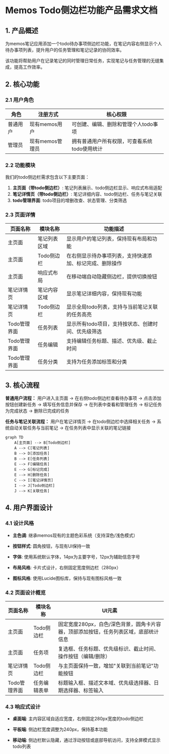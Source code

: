 # Memos Todo侧边栏功能产品需求文档

## 1. 产品概述

为memos笔记应用添加一个todo待办事项侧边栏功能，在笔记内容右侧显示个人待办事项列表，提升用户的任务管理和笔记记录的协同效率。

该功能将帮助用户在记录笔记的同时管理日常任务，实现笔记与任务管理的无缝集成，提高工作效率。

## 2. 核心功能

### 2.1 用户角色

| 角色   | 注册方式       | 核心权限                     |
| ---- | ---------- | ------------------------ |
| 普通用户 | 现有memos用户  | 可创建、编辑、删除和管理个人todo事项     |
| 管理员  | 现有memos管理员 | 拥有普通用户所有权限，可查看系统todo使用统计 |

### 2.2 功能模块

我们的todo侧边栏需求包含以下主要页面：

1. **主页面（带todo侧边栏）**: 笔记列表展示、todo侧边栏显示、响应式布局适配
2. **笔记详情页（带todo侧边栏）**: 笔记详细内容、todo侧边栏、任务与笔记关联
3. **todo管理界面**: todo项目的增删改查、状态管理、分类筛选

### 2.3 页面详情

| 页面名称     | 模块名称    | 功能描述                         |
| -------- | ------- | ---------------------------- |
| 主页面      | 笔记列表区域  | 显示用户的笔记列表，保持现有布局和功能          |
| 主页面      | Todo侧边栏 | 在右侧显示待办事项列表，支持快速添加、标记完成、删除操作 |
| 主页面      | 响应式布局   | 在移动端自动隐藏侧边栏，提供切换按钮           |
| 笔记详情页    | 笔记内容区域  | 显示笔记详细内容，保持现有功能              |
| 笔记详情页    | Todo侧边栏 | 显示全局todo列表，支持与当前笔记关联的任务高亮    |
| Todo管理界面 | 任务列表    | 显示所有todo项目，支持按状态、创建时间、优先级筛选  |
| Todo管理界面 | 任务编辑    | 支持编辑任务标题、描述、优先级、截止时间         |
| Todo管理界面 | 任务分类    | 支持为任务添加标签和分类                 |

## 3. 核心流程

**普通用户流程：**
用户进入主页面 → 在右侧todo侧边栏查看待办事项 → 点击添加按钮创建新任务 → 填写任务信息并保存 → 在列表中查看和管理任务 → 标记任务为完成状态 → 删除已完成的任务

**任务与笔记关联流程：**
用户在笔记详情页 → 在todo侧边栏中选择相关任务 → 系统自动关联任务与当前笔记 → 在任务列表中显示关联的笔记链接

```mermaid
graph TD
    A[主页面] --> B[Todo侧边栏]
    A --> C[笔记列表]
    B --> D[添加任务]
    B --> E[任务列表]
    E --> F[编辑任务]
    E --> G[标记完成]
    E --> H[删除任务]
    C --> I[笔记详情页]
    I --> J[Todo侧边栏]
    J --> K[关联任务]
```

## 4. 用户界面设计

### 4.1 设计风格

* **主色调**: 继承memos现有的主题色彩系统（支持深色/浅色模式）

* **按钮样式**: 圆角按钮，与现有UI保持一致

* **字体**: 使用系统默认字体，14px为主要字号，12px为辅助信息字号

* **布局风格**: 卡片式设计，右侧固定宽度侧边栏（280px）

* **图标风格**: 使用Lucide图标库，保持与现有图标风格一致

### 4.2 页面设计概览

| 页面名称     | 模块名称    | UI元素                                          |
| -------- | ------- | --------------------------------------------- |
| 主页面      | Todo侧边栏 | 固定宽度280px，白色/深色背景，圆角卡片容器，顶部添加按钮，任务列表区域，底部统计信息 |
| 主页面      | 任务项     | 复选框、任务标题、优先级标识、截止时间、操作按钮（编辑/删除）               |
| 笔记详情页    | Todo侧边栏 | 与主页面保持一致，增加"关联到当前笔记"功能按钮                      |
| Todo管理界面 | 任务编辑表单  | 标题输入框、描述文本域、优先级选择器、日期选择器、标签输入                 |

### 4.3 响应式设计

* **桌面端**: 主内容区域自适应宽度，右侧固定280px宽度的todo侧边栏

* **平板端**: 侧边栏宽度调整为240px，保持基本功能

* **移动端**: 侧边栏默认隐藏，通过浮动按钮或底部导航访问，支持全屏模式显示todo列表

